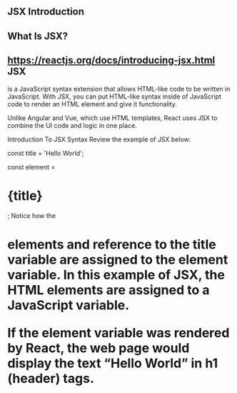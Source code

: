 JSX Introduction
-----------------------

What Is JSX?
---------------------
https://reactjs.org/docs/introducing-jsx.html JSX 
------------------------------------
is a JavaScript syntax extension that allows HTML-like code to be written in JavaScript. With JSX, you can put HTML-like syntax inside of JavaScript code to render an HTML element and give it functionality.

Unlike Angular and Vue, which use HTML templates, React uses JSX to combine the UI code and logic in one place.

Introduction To JSX Syntax
Review the example of JSX below:

const title = 'Hello World';

const element = <h1>{title}</h1>;
Notice how the <h1> elements and reference to the title variable are assigned to the element variable. In this example of JSX, the HTML elements are assigned to a JavaScript variable.

If the element variable was rendered by React, the web page would display the text “Hello World” in h1 (header) tags.
